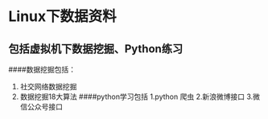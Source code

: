 
Linux下数据资料
===================
包括虚拟机下数据挖掘、Python练习
-----------------------
####数据挖掘包括：
1.    社交网络数据挖掘
2.    数据挖掘18大算法
####python学习包括
1.python 爬虫
2.新浪微博接口
3.微信公众号接口
